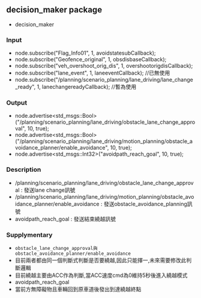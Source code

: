 ## decision_maker package

* decision_maker

### Input

* node.subscribe("Flag_Info01", 1, avoidstatesubCallback);
* node.subscribe("Geofence_original", 1, obsdisbaseCallback);
* node.subscribe("veh_overshoot_orig_dis", 1, overshootorigdisCallback);
* node.subscribe("lane_event", 1, laneeventCallback); //已無使用
* node.subscribe("/planning/scenario_planning/lane_driving/lane_change_ready", 1, lanechangereadyCallback); //暫為使用

### Output

* node.advertise<std_msgs::Bool>("/planning/scenario_planning/lane_driving/obstacle_lane_change_approval", 10, true);
* node.advertise<std_msgs::Bool>("/planning/scenario_planning/lane_driving/motion_planning/obstacle_avoidance_planner/enable_avoidance", 10, true);
* node.advertise<std_msgs::Int32>("avoidpath_reach_goal", 10, true); 

### Description

* /planning/scenario_planning/lane_driving/obstacle_lane_change_approval : 發送lane change訊號
* /planning/scenario_planning/lane_driving/motion_planning/obstacle_avoidance_planner/enable_avoidance : 發送obstacle_avoidance_planning訊號
* avoidpath_reach_goal : 發送結束繞越訊號

### Supplymentary

* ```obstacle_lane_change_approval與obstacle_avoidance_planner/enable_avoidance```
 * 目前兩者都由同一個判斷式判斷是否要繞越,因此只能擇一,未來需要修改此判斷邏輯
 * 目前繞越主要由ACC作為判斷,當ACC速度cmd為0維持5秒後進入繞越模式
* avoidpath_reach_goal
 * 當前方無障礙物且車輛回到原車道後發出到達繞越終點

